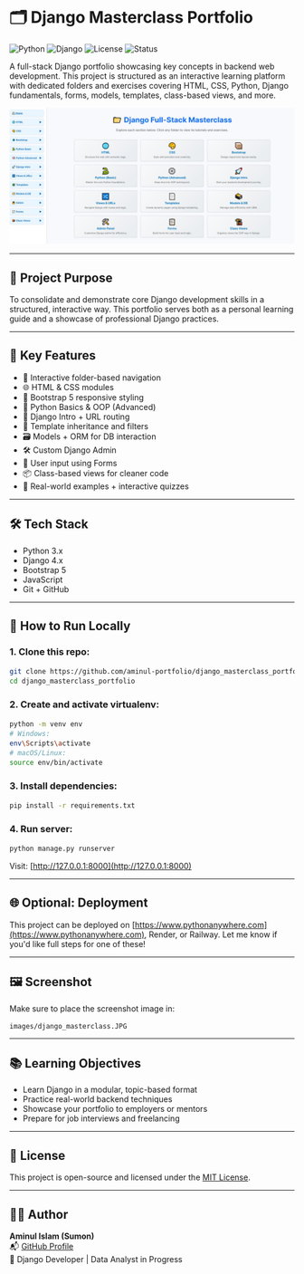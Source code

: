 # 🗂️ Django Masterclass Portfolio

![Python](https://img.shields.io/badge/Python-3.10-blue?logo=python)
![Django](https://img.shields.io/badge/Django-4.2-success?logo=django)
![License](https://img.shields.io/badge/License-MIT-blue.svg)
![Status](https://img.shields.io/badge/Project-Active-brightgreen)

A full-stack Django portfolio showcasing key concepts in backend web development. This project is structured as an interactive learning platform with dedicated folders and exercises covering HTML, CSS, Python, Django fundamentals, forms, models, templates, class-based views, and more.

![Project Screenshot](./images/django_masterclass.JPG)

---

## 📌 Project Purpose

To consolidate and demonstrate core Django development skills in a structured, interactive way. This portfolio serves both as a personal learning guide and a showcase of professional Django practices.

---

## 🌟 Key Features

- 📁 Interactive folder-based navigation
- 🌐 HTML & CSS modules
- 🎨 Bootstrap 5 responsive styling
- 🐍 Python Basics & OOP (Advanced)
- 🚀 Django Intro + URL routing
- 🧩 Template inheritance and filters
- 🗃️ Models + ORM for DB interaction
- 🛠️ Custom Django Admin
- 🧾 User input using Forms
- 📦 Class-based views for cleaner code
- 🧪 Real-world examples + interactive quizzes

---

## 🛠️ Tech Stack

- Python 3.x
- Django 4.x
- Bootstrap 5
- JavaScript
- Git + GitHub

---

## 🚀 How to Run Locally

### 1. Clone this repo:

```bash
git clone https://github.com/aminul-portfolio/django_masterclass_portfolio.git
cd django_masterclass_portfolio
```

### 2. Create and activate virtualenv:

```bash
python -m venv env
# Windows:
env\Scripts\activate
# macOS/Linux:
source env/bin/activate
```

### 3. Install dependencies:

```bash
pip install -r requirements.txt
```

### 4. Run server:

```bash
python manage.py runserver
```

Visit: [http://127.0.0.1:8000](http://127.0.0.1:8000)

---

## 🌐 Optional: Deployment

This project can be deployed on [https://www.pythonanywhere.com](https://www.pythonanywhere.com), Render, or Railway. Let me know if you'd like full steps for one of these!

---

## 🖼 Screenshot

Make sure to place the screenshot image in:

```
images/django_masterclass.JPG
```

---

## 📚 Learning Objectives

- Learn Django in a modular, topic-based format
- Practice real-world backend techniques
- Showcase your portfolio to employers or mentors
- Prepare for job interviews and freelancing

---

## 📄 License

This project is open-source and licensed under the [MIT License](LICENSE).

---

## 🙋‍♂️ Author

**Aminul Islam (Sumon)**  
📬 [GitHub Profile](https://github.com/aminul-portfolio)  
💼 Django Developer | Data Analyst in Progress
